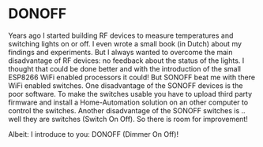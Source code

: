 # DONOFF
Years ago I started building RF devices to measure temperatures and switching lights on or off. I even wrote a small 
book (in Dutch) about my findings and experiments. But I always wanted to overcome the main disadvantage of RF 
devices: no feedback about the status of the lights. I thought that could be done better and with the introduction 
of the small ESP8266 WiFi enabled processors it could! But SONOFF beat me with there WiFi enabled switches. One 
disadvantage of the SONOFF devices is the poor software. To make the switches usable you have to upload third 
party firmware and install a Home-Automation solution on an other computer to control the switches. Another 
disadvantage of the SONOFF switches is .. well they are switches (Switch On Off). So there is room for improvement!

Albeit: I introduce to you: DONOFF (Dimmer On Off)!


